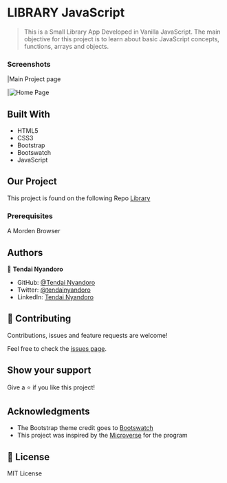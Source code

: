 #  LIBRARY JavaScript

> This is a Small Library App Developed in Vanilla JavaScript. The main objective for this project is to learn about basic JavaScript concepts, functions, arrays and objects.

### Screenshots

|Main Project page

|![Home Page](https://user-images.githubusercontent.com/30318155/108639880-854d7480-749f-11eb-9cc2-fbe3b091aa28.png)

## Built With

- HTML5
- CSS3
- Bootstrap
- Bootswatch
- JavaScript

## Our Project

This project is found on the following Repo [Library](https://github.com/tnyandoro/library/)

### Prerequisites

A Morden Browser


## Authors

👤 **Tendai Nyandoro**

- GitHub: [@Tendai Nyandoro](https://github.com/tnyandoro)
- Twitter: [@tendainyandoro](https://twitter.com/tendainyandoro)
- LinkedIn: [Tendai Nyandoro](https://www.linkedin.com/in/tendai-nyandoro/)

## 🤝 Contributing

Contributions, issues and feature requests are welcome!

Feel free to check the [issues page](https://github.com/tnyandoro/library/issues).

## Show your support

Give a ⭐️ if you like this project!

## Acknowledgments

- The Bootstrap theme credit goes to [Bootswatch](https://bootswatch.com/)
- This project was inspired by the [Microverse](https://www.microverse.org/) for the  program


## 📝 License

MIT License
